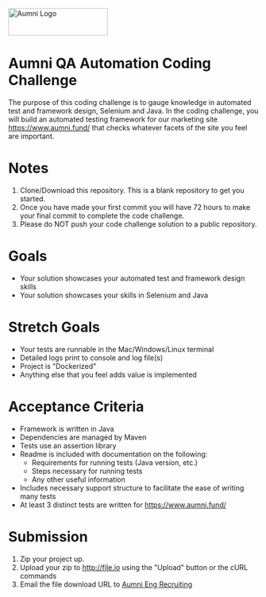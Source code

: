 <img src="https://aumni-public.s3.amazonaws.com/AumniLogoColor.png" alt="Aumni Logo" width="200" height="55">

# **Aumni QA Automation Coding Challenge**

The purpose of this coding challenge is to gauge knowledge in automated test and framework design, Selenium and Java. In the coding challenge, you will build an automated testing framework for our marketing site https://www.aumni.fund/ that checks whatever facets of the site you feel are important.

# **Notes**
1. Clone/Download this repository. This is a blank repository to get you started.
2. Once you have made your first commit you will have 72 hours to make your final commit to complete the code challenge.
3. Please do NOT push your code challenge solution to a public repository.

# **Goals**
* Your solution showcases your automated test and framework design skills
* Your solution showcases your skills in Selenium and Java

# **Stretch Goals**
* Your tests are runnable in the Mac/Windows/Linux terminal
* Detailed logs print to console and log file(s) 
* Project is "Dockerized"
* Anything else that you feel adds value is implemented

# **Acceptance Criteria**

* Framework is written in Java
* Dependencies are managed by Maven
* Tests use an assertion library
* Readme is included with documentation on the following: 
  * Requirements for running tests (Java version, etc.)
  * Steps necessary for running tests
  * Any other useful information  
* Includes necessary support structure to facilitate the ease of writing many tests
* At least 3 distinct tests are written for https://www.aumni.fund/

# **Submission**
1. Zip your project up.
2. Upload your zip to http://file.io using the "Upload" button or the cURL commands
3. Email the file download URL to [Aumni Eng Recruiting](mailto:eng-recruiting@aumni.fund)
